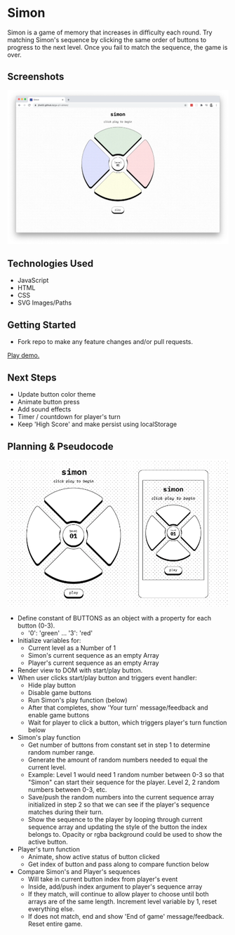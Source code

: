 # Simon

Simon is a game of memory that increases in difficulty each round. Try matching Simon's sequence by clicking the same order of buttons to progress to the next level. Once you fail to match the sequence, the game is over.

## Screenshots

<img src='docs/simon-browser.png' width='900'>

## Technologies Used

- JavaScript
- HTML
- CSS
- SVG Images/Paths

## Getting Started

- Fork repo to make any feature changes and/or pull requests.

[Play demo.](https://j0w00.github.io/ga-p1-simon/)

## Next Steps

- Update button color theme
- Animate button press
- Add sound effects
- Timer / countdown for player's turn
- Keep 'High Score' and make persist using localStorage

## Planning & Pseudocode

<img src='docs/simon-wireframe.png' width='900'>

- Define constant of BUTTONS as an object with a property for each button (0-3).
    - '0': 'green' ... '3': 'red'
- Initialize variables for:
    - Current level as a Number of 1
    - Simon's current sequence as an empty Array
    - Player's current sequence as an empty Array
- Render view to DOM with start/play button.
- When user clicks start/play button and triggers event handler:
    - Hide play button
    - Disable game buttons
    - Run Simon's play function (below)
    - After that completes, show 'Your turn' message/feedback and enable game buttons
    - Wait for player to click a button, which triggers player's turn function below
- Simon's play function
    - Get number of buttons from constant set in step 1 to determine random number range.
    - Generate the amount of random numbers needed to equal the current level.
    - Example: Level 1 would need 1 random number between 0-3 so that "Simon" can start their sequence for the player. Level 2, 2 random numbers between 0-3, etc.
    - Save/push the random numbers into the current sequence array initialized in step 2 so that we can see if the player's sequence matches during their turn.
    - Show the sequence to the player by looping through current sequence array and updating the style of the button the index belongs to. Opacity or rgba background could be used to show the active button.
- Player's turn function
    - Animate, show active status of button clicked
    - Get index of button and pass along to compare function below
- Compare Simon's and Player's sequences
    - Will take in current button index from player's event
    - Inside, add/push index argument to player's sequence array
    - If they match, will continue to allow player to choose until both arrays are of the same length. Increment level variable by 1, reset everything else.
    - If does not match, end and show 'End of game' message/feedback. Reset entire game.